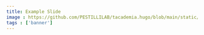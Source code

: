 ```yaml
---
title: Example Slide
image : https://github.com/PESTILLILAB/tacademia.hugo/blob/main/static/img/Screenshot-20210414115927-3153x765.png
tags : ['banner']
---
```

